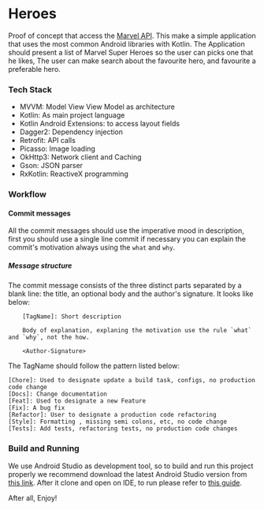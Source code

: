 # Heroes
Proof of concept that access the [Marvel API](https://developer.marvel.com). This make a
simple application that uses the most common Android libraries with Kotlin.
The Application should present a list of Marvel Super Heroes so the user can picks one that he likes,
The user can make search about the favourite hero, and favourite a preferable hero.




### Tech Stack

* MVVM: Model View View Model as architecture
* Kotlin: As main project language
* Kotlin Android Extensions: to access layout fields
* Dagger2: Dependency injection
* Retrofit: API calls
* Picasso: Image loading
* OkHttp3: Network client and Caching
* Gson: JSON parser
* RxKotlin: ReactiveX programming

### Workflow

#### Commit messages
All the commit messages should use the imperative mood in description, first you should use a single line commit
if necessary you can explain the commit's motivation always using the `what` and `why`.

##### Message structure
The commit message consists of the three distinct parts separated by a blank line: the title,
an optional body and the author's signature. It looks like below:
```
    [TagName]: Short description

    Body of explanation, explaning the motivation use the rule `what` and `why`, not the how.

    <Author-Signature>
```

The TagName should follow the pattern listed below:

```
[Chore]: Used to designate update a build task, configs, no production code change
[Docs]: Change documentation
[Feat]: Used to designate a new Feature
[Fix]: A bug fix
[Refactor]: User to designate a production code refactoring
[Style]: Formatting , missing semi colons, etc, no code change
[Tests]: Add tests, refactoring tests, no production code changes
``` 

### Build and Running

We use Android Studio as development tool, so to build and run this project properly we
recommend download the latest Android Studio version from [this link](https://developer.android.com/studio/).
After it clone and open on IDE, to run please refer to [this guide](https://developer.android.com/studio/run/).

After all, Enjoy!
